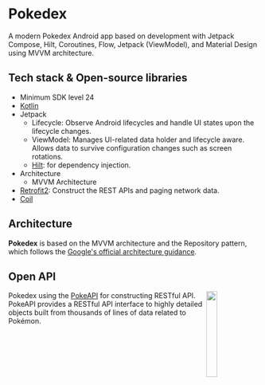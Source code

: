 <h1>Pokedex</h1>

<p>
  A modern Pokedex Android app based on development with Jetpack Compose, Hilt, Coroutines, Flow, Jetpack (ViewModel), and Material Design using MVVM architecture.
</p>

<p>
  
</p>

## Tech stack & Open-source libraries
- Minimum SDK level 24
- [Kotlin](https://kotlinlang.org/)
- Jetpack
  - Lifecycle: Observe Android lifecycles and handle UI states upon the lifecycle changes.
  - ViewModel: Manages UI-related data holder and lifecycle aware. Allows data to survive configuration changes such as screen rotations.
  - [Hilt](https://dagger.dev/hilt/): for dependency injection.
- Architecture
  - MVVM Architecture
- [Retrofit2](https://github.com/square/retrofit): Construct the REST APIs and paging network data.
- [Coil](https://github.com/coil-kt/coil) 


## Architecture
**Pokedex** is based on the MVVM architecture and the Repository pattern, which follows the [Google's official architecture guidance](https://developer.android.com/topic/architecture).

## Open API
<img src="https://user-images.githubusercontent.com/24237865/83422649-d1b1d980-a464-11ea-8c91-a24fdf89cd6b.png" align="right" width="21%"/>

Pokedex using the [PokeAPI](https://pokeapi.co/) for constructing RESTful API.<br>
PokeAPI provides a RESTful API interface to highly detailed objects built from thousands of lines of data related to Pokémon.
